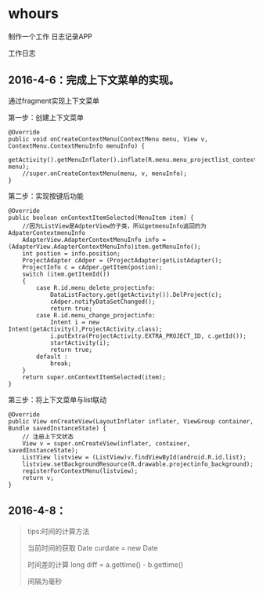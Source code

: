 # whours

制作一个工作 日志记录APP

工作日志

## 2016-4-6：完成上下文菜单的实现。

通过fragment实现上下文菜单

第一步：创建上下文菜单

    @Override
    public void onCreateContextMenu(ContextMenu menu, View v, ContextMenu.ContextMenuInfo menuInfo) {
        getActivity().getMenuInflater().inflate(R.menu.menu_projectlist_context, menu);
        //super.onCreateContextMenu(menu, v, menuInfo);
    }

第二步：实现按键后功能

    @Override
    public boolean onContextItemSelected(MenuItem item) {
        //因为ListView是AdpterView的子类，所以getmenuInfo返回的为AdpaterContextmenuInfo
        AdapterView.AdapterContextMenuInfo info = (AdapterView.AdapterContextMenuInfo)item.getMenuInfo();
        int postion = info.position;
        ProjectAdapter cAdper = (ProjectAdapter)getListAdapter();
        ProjectInfo c = cAdper.getItem(postion);
        switch (item.getItemId())
        {
            case R.id.menu_delete_projectinfo:
                DataListFactory.get(getActivity()).DelProject(c);
                cAdper.notifyDataSetChanged();
                return true;
            case R.id.menu_change_projectinfo:
                Intent i = new Intent(getActivity(),ProjectActivity.class);
                i.putExtra(ProjectActivity.EXTRA_PROJECT_ID, c.getId());
                startActivity(i);
                return true;
            default :
                break;
        }
        return super.onContextItemSelected(item);
    }


第三步：将上下文菜单与list联动


    @Override
    public View onCreateView(LayoutInflater inflater, ViewGroup container, Bundle savedInstanceState) {
        // 注册上下文状态
        View v = super.onCreateView(inflater, container, savedInstanceState);
        ListView listview = (ListView)v.findViewById(android.R.id.list);
        listview.setBackgroundResource(R.drawable.projectinfo_background);
        registerForContextMenu(listview);
        return v;
    }

## 2016-4-8：
>tips:时间的计算方法
>
>当前时间的获取 Date curdate = new Date
>
>时间差的计算  long diff = a.gettime() - b.gettime() 
>
>间隔为毫秒

